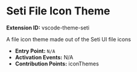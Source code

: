 # Seti File Icon Theme

**Extension ID:** vscode-theme-seti

A file icon theme made out of the Seti UI file icons

* **Entry Point:** `N/A`
* **Activation Events:** N/A
* **Contribution Points:** iconThemes

